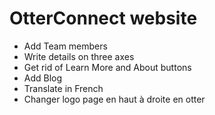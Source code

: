 # OtterConnect website

+ Add Team members
+ Write details on three axes
+ Get rid of Learn More and About buttons
+ Add Blog
+ Translate in French
+ Changer logo page en haut à droite en otter

